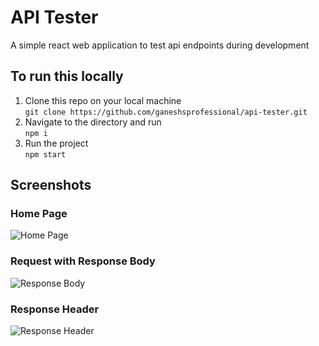 # API Tester

A simple react web application to test api endpoints during development

## To run this locally

1. Clone this repo on your local machine<br>
   ```git clone https://github.com/ganeshsprofessional/api-tester.git```<br>
2. Navigate to the directory and run <br>
```npm i```<br>
3. Run the project<br> ```npm start```<br>

## Screenshots

### Home Page

![Home Page](screenshots/s1.png)

### Request with Response Body

![Response Body](screenshots/s2.png)

### Response Header

![Response Header](screenshots/s3.png)
